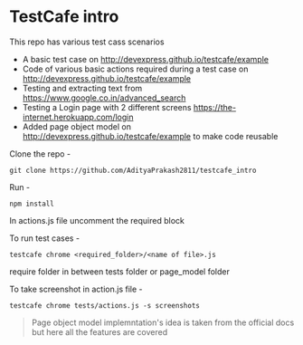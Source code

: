 # TestCafe intro

This repo has various test cass scenarios
- A basic test case on http://devexpress.github.io/testcafe/example
- Code of various basic actions required during a test case on http://devexpress.github.io/testcafe/example
- Testing and extracting text from https://www.google.co.in/advanced_search
- Testing a Login page with 2 different screens https://the-internet.herokuapp.com/login
- Added page object model on http://devexpress.github.io/testcafe/example to make code reusable


Clone the repo -
```
git clone https://github.com/AdityaPrakash2811/testcafe_intro
```

Run -
```
npm install
```
In actions.js file uncomment the required block 

To run test cases - 
```
testcafe chrome <required_folder>/<name of file>.js
```

require folder in between tests folder or page_model folder

To take screenshot in action.js file -
```
testcafe chrome tests/actions.js -s screenshots
```
> Page object model implemntation's idea is taken from the official docs but here all the features are covered